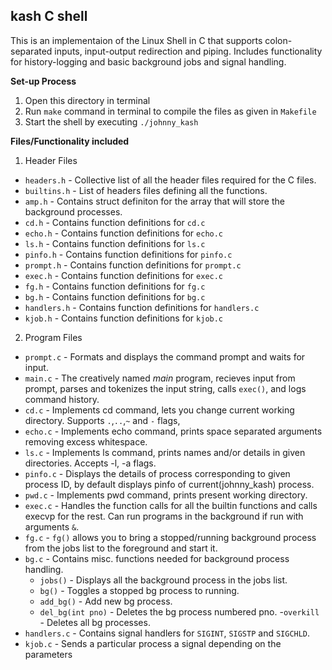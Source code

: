 ## kash C shell

This is an implementaion of the Linux Shell in C that supports colon-separated inputs, input-output redirection and piping.
Includes functionality for history-logging and basic background jobs and signal handling.

**Set-up Process**
1. Open this directory in terminal
2. Run `make` command in terminal to compile the files as given in `Makefile`
3. Start the shell by executing `./johnny_kash`

**Files/Functionality included**
1. Header Files
- `headers.h` - Collective list of all the header files required for the C files.
- `builtins.h` - List of headers files defining all the functions.
- `amp.h` - Contains struct definiton for the array that will store the background processes.
- `cd.h` - Contains function definitions for `cd.c`
- `echo.h` - Contains function definitions for `echo.c`
- `ls.h` - Contains function definitions for `ls.c`
- `pinfo.h` - Contains function definitions for `pinfo.c`
- `prompt.h` - Contains function definitions for `prompt.c`
- `exec.h` - Contains function definitions for `exec.c`
- `fg.h` - Contains function definitions for `fg.c`
- `bg.h` - Contains function definitions for `bg.c`
- `handlers.h` - Contains function definitions for `handlers.c`
- `kjob.h` - Contains function definitions for `kjob.c`

2. Program Files
- `prompt.c` - Formats and displays the command prompt and waits for input.
- `main.c` - The creatively named *main* program, recieves input from prompt, parses and tokenizes the input string, calls `exec()`, and logs command history.
- `cd.c` - Implements cd command, lets you change current working directory. Supports `.`,`..`,`~` and `-` flags,
- `echo.c` - Implements echo command, prints space separated arguments removing excess whitespace.
- `ls.c` - Implements ls command, prints names and/or details in given directories. Accepts -l, -a flags.
- `pinfo.c` - Displays the details of process corresponding to given process ID, by default displays pinfo of current(johnny_kash) process.
- `pwd.c` - Implements pwd command, prints present working directory.
- `exec.c` - Handles the function calls for all the builtin functions and calls execvp for the rest. Can run programs in the background if run with arguments `&`.
- `fg.c` - `fg()` allows you to bring a stopped/running background process from the jobs list to the foreground and start it.
- `bg.c` - Contains misc. functions needed for background process handling.
    - `jobs()` - Displays all the background process in the jobs list.
    - `bg()` - Toggles a stopped bg process to running.
    - `add_bg()` - Add new bg process.
    - `del_bg(int pno)` - Deletes the bg process numbered pno.
    -`overkill` - Deletes all bg processes.
- `handlers.c` - Contains signal handlers for `SIGINT`, `SIGSTP` and `SIGCHLD`.
- `kjob.c` - Sends a particular process a signal depending on the parameters
